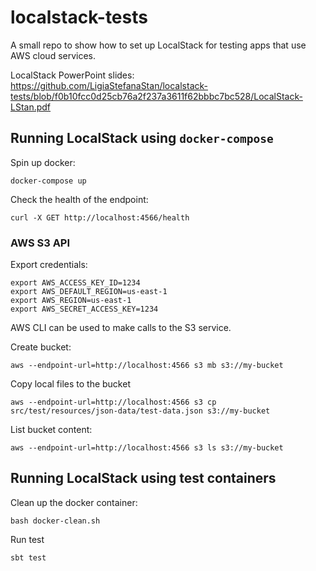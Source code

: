 # localstack-tests
A small repo to show how to set up LocalStack for testing apps that use AWS cloud services.

LocalStack PowerPoint slides: 
https://github.com/LigiaStefanaStan/localstack-tests/blob/f0b10fcc0d25cb76a2f237a3611f62bbbc7bc528/LocalStack-LStan.pdf

## Running LocalStack using `docker-compose`
Spin up docker: 
```
docker-compose up
```
Check the health of the endpoint: 
```
curl -X GET http://localhost:4566/health
```

### AWS S3 API
Export credentials: 
```
export AWS_ACCESS_KEY_ID=1234
export AWS_DEFAULT_REGION=us-east-1
export AWS_REGION=us-east-1
export AWS_SECRET_ACCESS_KEY=1234
```
                       
AWS CLI can be used to make calls to the S3 service.

Create bucket: 
```
aws --endpoint-url=http://localhost:4566 s3 mb s3://my-bucket
```
Copy local files to the bucket
```
aws --endpoint-url=http://localhost:4566 s3 cp src/test/resources/json-data/test-data.json s3://my-bucket
```
List bucket content: 
```
aws --endpoint-url=http://localhost:4566 s3 ls s3://my-bucket
```

## Running LocalStack using test containers
Clean up the docker container: 
```
bash docker-clean.sh
```
Run test
```
sbt test
```

             
